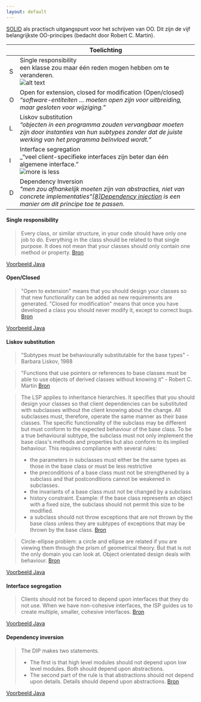 ```yaml
---
layout: default
---
```

[SOLID](https://nl.wikipedia.org/wiki/SOLID) als practisch uitgangspunt voor het schrijven van OO. Dit zijn de vijf belangrijkste OO-principes (bedacht door Robert C. Martin).

|   | Toelichting
|---|-------------------------------------------------------------------------------------------------------------------------------------------------------------------------
| S | Single responsibility<br>een klasse zou maar één reden mogen hebben om te veranderen.<br>![alt text](https://www.christinecarter.com/wp-content/uploads/sites/6/2018/05/unitask_CMYK.jpeg "single task")
| O | Open for extension, closed for modification (Open/closed)<br>_“software-entiteiten … moeten open zijn voor uitbreiding, maar gesloten voor wijziging.”_
| L | Liskov substitution<br>_“objecten in een programma zouden vervangbaar moeten zijn door instanties van hun subtypes zonder dat de juiste werking van het programma beïnvloed wordt.”_
| I | Interface segregation<br>_“veel client-specifieke interfaces zijn beter dan één algemene interface.”<br>![](https://image.jimcdn.com/app/cms/image/transf/none/path/sfadd78e095e3d3be/image/ieac0e08c17242383/version/1495910755/image.png "more is less")
| D | Dependency Inversion<br>_"men zou afhankelijk moeten zijn van abstracties, niet van concrete implementaties"[[8]](https://nl.wikipedia.org/wiki/SOLID#cite_note-martin-design-principles-8)[Dependency injection](https://nl.wikipedia.org/wiki/Dependency_injection) is een manier om dit principe toe te passen._

#### Single responsibility

> Every class, or similar structure, in your code should have only one job to do. Everything in the class should be related to that single purpose. It does not mean that your classes should only contain one method or property. 
[Bron](http://www.blackwasp.co.uk/SRP.aspx)

[Voorbeeld Java](https://github.com/Avans/PROG-SYNC/tree/master/OO/src/SingleResponsibility)

#### Open/Closed

> "Open to extension" means that you should design your classes so that new functionality can be added as new requirements are generated. "Closed for modification" means that once you have developed a class you should never modify it, except to correct bugs.
[Bron](http://www.blackwasp.co.uk/OCP.aspx)

[Voorbeeld Java](https://github.com/Avans/PROG-SYNC/tree/master/OO/src/OpenClosed)
 
#### Liskov substitution

> "Subtypes must be behaviourally substitutable for the base types" - Barbara Liskov, 1988

> "Functions that use pointers or references to base classes must be able to use objects of derived classes without knowing it" - Robert C. Martin
[Bron](https://drive.google.com/file/d/0BwhCYaYDn8EgNzAzZjA5ZmItNjU3NS00MzQ5LTkwYjMtMDJhNDU5ZTM0MTlh/view)

> The LSP applies to inheritance hierarchies. It specifies that you should design your classes so that client dependencies can be substituted with subclasses without the client knowing about the change. All subclasses must, therefore, operate the same manner as their base classes. The specific functionality of the subclass may be different but must conform to the expected behaviour of the base class. To be a true behavioural subtype, the subclass must not only implement the base class's methods and properties but also conform to its implied behaviour. This requires compliance with several rules:
> - the parameters in subclasses must either be the same types as those in the base class or must be less restrictive
> - the preconditions of a base class must not be strengthened by a subclass and that postconditions cannot be weakened in subclasses.
> - the invariants of a base class must not be changed by a subclass
> - history constraint. Example: if the base class represents an object with a fixed size, the subclass should not permit this size to be modified.
> - a subclass should not throw exceptions that are not thrown by the base class unless they are subtypes of exceptions that may be thrown by the base class.
[Bron](http://www.blackwasp.co.uk/lsp.aspx)

> Circle-ellipse problem: a circle and ellipse are related if you are viewing them through the prism of geometrical theory. But that is not the only domain you can look at.
> Object orientated design deals with behaviour.
[Bron](https://softwareengineering.stackexchange.com/a/314671)

[Voorbeeld Java](https://github.com/Avans/PROG-SYNC/tree/master/OO/src/LiskovSubstitution)

#### Interface segregation

> Clients should not be forced to depend upon interfaces that they do not use. When we have non-cohesive interfaces, the ISP guides us to create multiple, smaller, cohesive interfaces. 
[Bron](http://www.blackwasp.co.uk/ISP.aspx)

[Voorbeeld Java](https://github.com/Avans/PROG-SYNC/tree/master/OO/src/InterfaceSegregation)

#### Dependency inversion

> The DIP makes two statements. 
> - The first is that high level modules should not depend upon low level modules. Both should depend upon abstractions. 
> - The second part of the rule is that abstractions should not depend upon details. Details should depend upon abstractions.
[Bron](http://www.blackwasp.co.uk/DIP.aspx)

[Voorbeeld Java](https://github.com/Avans/PROG-SYNC/tree/master/OO/src/DependencyInversion)

